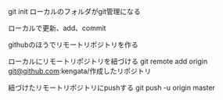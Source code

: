 git init
ローカルのフォルダがgit管理になる

ローカルで更新、add、commit

githubのほうでリモートリポジトリを作る

ローカルにリモートリポジトリを紐づける
git remote add origin git@github.com:kengata/作成したリポジトリ

紐づけたリモートリポジトリにpushする
git push -u origin master